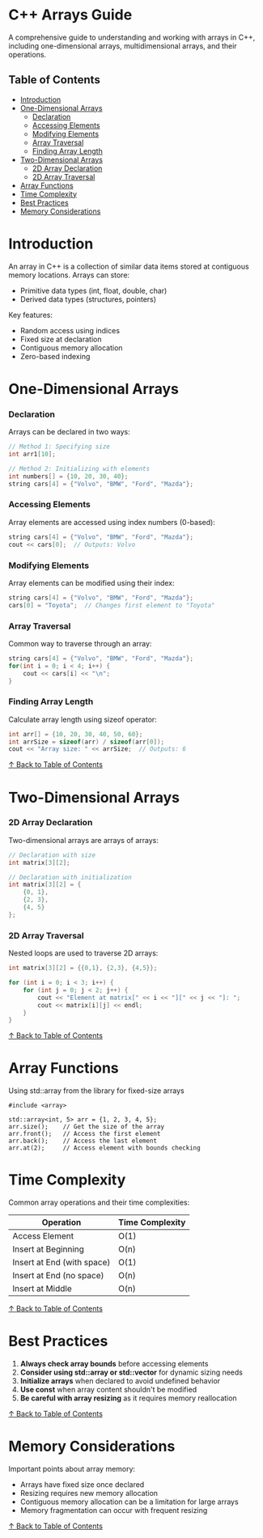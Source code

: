 # C++ Arrays Guide

A comprehensive guide to understanding and working with arrays in C++, including one-dimensional arrays, multidimensional arrays, and their operations.

## Table of Contents
- [Introduction](#introduction)
- [One-Dimensional Arrays](#one-dimensional-arrays)
  - [Declaration](#declaration)
  - [Accessing Elements](#accessing-elements)
  - [Modifying Elements](#modifying-elements)
  - [Array Traversal](#array-traversal)
  - [Finding Array Length](#finding-array-length)
- [Two-Dimensional Arrays](#two-dimensional-arrays)
  - [2D Array Declaration](#2d-array-declaration)
  - [2D Array Traversal](#2d-array-traversal)
- [Array Functions](#array-functions)
- [Time Complexity](#time-complexity)
- [Best Practices](#best-practices)
- [Memory Considerations](#memory-considerations)

# Introduction

An array in C++ is a collection of similar data items stored at contiguous memory locations. Arrays can store:
- Primitive data types (int, float, double, char)
- Derived data types (structures, pointers)

Key features:
- Random access using indices
- Fixed size at declaration
- Contiguous memory allocation
- Zero-based indexing

# One-Dimensional Arrays

### Declaration
Arrays can be declared in two ways:
```cpp
// Method 1: Specifying size
int arr1[10];

// Method 2: Initializing with elements
int numbers[] = {10, 20, 30, 40};
string cars[4] = {"Volvo", "BMW", "Ford", "Mazda"};
```

### Accessing Elements

Array elements are accessed using index numbers (0-based):
```cpp
string cars[4] = {"Volvo", "BMW", "Ford", "Mazda"};
cout << cars[0];  // Outputs: Volvo
```

### Modifying Elements

Array elements can be modified using their index:
```cpp
string cars[4] = {"Volvo", "BMW", "Ford", "Mazda"};
cars[0] = "Toyota";  // Changes first element to "Toyota"
```

### Array Traversal

Common way to traverse through an array:
```cpp
string cars[4] = {"Volvo", "BMW", "Ford", "Mazda"};
for(int i = 0; i < 4; i++) {
    cout << cars[i] << "\n";
}
```

### Finding Array Length

Calculate array length using sizeof operator:
```cpp
int arr[] = {10, 20, 30, 40, 50, 60};
int arrSize = sizeof(arr) / sizeof(arr[0]);
cout << "Array size: " << arrSize;  // Outputs: 6
```
[↑ Back to Table of Contents](#table-of-contents)

# Two-Dimensional Arrays

### 2D Array Declaration

Two-dimensional arrays are arrays of arrays:
```cpp
// Declaration with size
int matrix[3][2];

// Declaration with initialization
int matrix[3][2] = {
    {0, 1},
    {2, 3},
    {4, 5}
};
```

### 2D Array Traversal

Nested loops are used to traverse 2D arrays:
```cpp
int matrix[3][2] = {{0,1}, {2,3}, {4,5}};

for (int i = 0; i < 3; i++) {
    for (int j = 0; j < 2; j++) {
        cout << "Element at matrix[" << i << "][" << j << "]: ";
        cout << matrix[i][j] << endl;
    }
}
```
[↑ Back to Table of Contents](#table-of-contents)

# Array Functions

Using std::array from the <array> library for fixed-size arrays

```
#include <array>

std::array<int, 5> arr = {1, 2, 3, 4, 5};
arr.size();    // Get the size of the array
arr.front();   // Access the first element
arr.back();    // Access the last element
arr.at(2);     // Access element with bounds checking
```

# Time Complexity

Common array operations and their time complexities:

| Operation | Time Complexity |
|-----------|----------------|
| Access Element | O(1) |
| Insert at Beginning | O(n) |
| Insert at End (with space) | O(1) |
| Insert at End (no space) | O(n) |
| Insert at Middle | O(n) |

[↑ Back to Table of Contents](#table-of-contents)

# Best Practices

1. **Always check array bounds** before accessing elements
2. **Consider using std::array or std::vector** for dynamic sizing needs
3. **Initialize arrays** when declared to avoid undefined behavior
4. **Use const** when array content shouldn't be modified
5. **Be careful with array resizing** as it requires memory reallocation

[↑ Back to Table of Contents](#table-of-contents)

# Memory Considerations

Important points about array memory:
- Arrays have fixed size once declared
- Resizing requires new memory allocation
- Contiguous memory allocation can be a limitation for large arrays
- Memory fragmentation can occur with frequent resizing

[↑ Back to Table of Contents](#table-of-contents)
